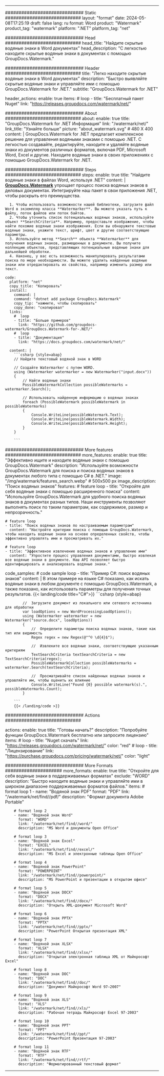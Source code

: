 
---
############################# Static ############################
layout: "format"
date:  2024-05-08T17:25:19
draft: false
lang: ru
format: Word
product: "Watermark"
product_tag: "watermark"
platform: ".NET"
platform_tag: "net"

############################# Head ############################
head_title: "Найдите скрытые водяные знаки в Word документах"
head_description: "С легкостью находите скрытые водяные знаки в документах с помощью GroupDocs.Watermark."

############################# Header ############################
title: "Легко находите скрытые водяные знаки в Word документах" 
description: "Быстро выявляйте скрытые водяные знаки и управляйте ими с помощью GroupDocs.Watermark for .NET."
subtitle: "GroupDocs.Watermark for .NET" 

header_actions:
  enable: true
  items:
    #  loop
    - title: "Бесплатный пакет Nuget"
      link: "https://releases.groupdocs.com/watermark/net/"
      
############################# About ############################
about:
    enable: true
    title: "GroupDocs.Watermark for .NET Информация"
    link: "/watermark/net/"
    link_title: "Узнайте больше"
    picture: "about_watermark.svg" # 480 X 400
    content: |
       GroupDocs.Watermark for .NET предлагает комплексное решение для управления водяными знаками с помощью .NET. С легкостью создавайте, редактируйте, находите и удаляйте водяные знаки из документов различных форматов, включая PDF, Microsoft Word, Excel и другие. Находите водяные знаки в своих приложениях с помощью GroupDocs.Watermark for .NET.

############################# Steps ############################
steps:
    enable: true
    title: "Найдите водяные знаки в файлах Word, используя .NET"
    content: |
      **[GroupDocs.Watermark](https://products.groupdocs.com/watermark/net/)** упрощает процесс поиска водяных знаков в деловых документах. Интегрируйте наш пакет в свои приложения .NET, чтобы раскрыть его преимущества.
      
      1. Чтобы использовать возможности нашей библиотеки, загрузите файл Word в экземпляр класса **Watermarker**. Вы можете указать путь к файлу, поток файлов или поток байтов.
      2. Чтобы уточнить список потенциальных водяных знаков, используйте объект **SearchCriteria**. Например, предоставьте изображение, чтобы найти похожие водяные знаки изображения. Если вы обнаружите текстовые водяные знаки, укажите текст, шрифт, цвет и другие соответствующие параметры.
      3. Используйте метод **Search** объекта **Watermarker** для получения водяных знаков, размещенных в документе. Вы получите коллекцию объектов, представляющих потенциальные водяные знаки для дальнейшей обработки.
      4. Наконец, у вас есть возможность манипулировать результатами поиска по мере необходимости. Вы можете удалить найденные водяные знаки или отредактировать их свойства, например изменить размер или текст.
   
    code:
      platform: "net"
      copy_title: "Копировать"
      install:
        command: |
        command: "dotnet add package GroupDocs.Watermark"
        copy_tip: "нажмите, чтобы скопировать"
        copy_done: "скопировал"
      links:
        #  loop
        - title: "Больше примеров"
          link: "https://github.com/groupdocs-watermark/GroupDocs.Watermark-for-.NET/"
        #  loop
        - title: "Документация"
          link: "https://docs.groupdocs.com/watermark/net/"
          
      content: |
        ```csharp {style=abap}
        // Найдите текстовый водяной знак в WORD

        // Создайте Watermarker с путем WORD.
        using (Watermarker watermarker = new Watermarker("input.docx"))
        {
            // Найти водяные знаки
            PossibleWatermarkCollection possibleWatermarks = watermarker.Search();

            // Использовать найденную информацию о водяных знаках
            foreach (PossibleWatermark possibleWatermark in possibleWatermarks)
            {
                Console.WriteLine(possibleWatermark.Text);
                Console.WriteLine(possibleWatermark.Width);
                Console.WriteLine(possibleWatermark.Height);
            }
        }
        
        ```            

############################# More features ############################
more_features:
  enable: true
  title: "Эффективно ищите и находите водяные знаки с помощью GroupDocs.Watermark"
  description: "Используйте возможности GroupDocs.Watermark для поиска и поиска водяных знаков в документах любого типа с помощью C# в .NET."
  image: "/img/watermark/features_search.webp" # 500x500 px
  image_description: "Поиск водяных знаков"
  features:
    # feature loop
    - title: "Откройте для себя водяные знаки с помощью расширенного поиска"
      content: "Используйте GroupDocs.Watermark для удобного поиска водяных знаков в документах разных типов. Наши инструменты позволяют выполнять поиск по таким параметрам, как содержимое, размер и непрозрачность."

    # feature loop
    - title: "Поиск водяных знаков по настраиваемым параметрам"
      content: "Настройте критерии поиска с помощью GroupDocs.Watermark, чтобы находить водяные знаки на основе определенных свойств, чтобы эффективно управлять ими и просматривать их."

    # feature loop
    - title: "Эффективное извлечение водяных знаков и управление ими"
      content: "Упростите процесс управления документами, быстро извлекая все водяные знаки в документе. Наш API позволяет быстро идентифицировать и анализировать водяные знаки."
      
  code_samples:
    # code sample loop
    - title: "Пример C#: поиск водяных знаков"
      content: |
        В этом примере на языке C# показано, как искать водяные знаки в любом документе с помощью GroupDocs.Watermark, а также показано, как использовать параметры для получения точных результатов.
        {{< landing/code title="C#">}}
        ```csharp {style=abap}
        
            //  Загрузите документ из локального или сетевого источника для обработки
            var loadOptions = new WordProcessingLoadOptions();
            using (Watermarker watermarker = new Watermarker("source.docx", loadOptions))
            {
                //  Определите параметры поиска водяных знаков, такие как тип или видимость
                Regex regex = new Regex(@"^© \d{4}$");

                //  Извлеките все водяные знаки, соответствующие указанным критериям
                TextSearchCriteria textSearchCriteria = new TextSearchCriteria(regex);
                PossibleWatermarkCollection possibleWatermarks = watermarker.Search(textSearchCriteria);

                //  Просматривайте список найденных водяных знаков и управляйте им, чтобы оценить их влияние
                Console.WriteLine("Found {0} possible watermark(s).", possibleWatermarks.Count);
            }

        ```
        {{< /landing/code >}}


############################# Actions ############################

actions:
  enable: true
  title: "Готовы начать?"
  description: "Попробуйте функции GroupDocs.Watermark бесплатно или запросите лицензию"
  items:
    #  loop
    - title: "Nuget скачать"
      link: "https://releases.groupdocs.com/watermark/net/"
      color: "red"
        #  loop
    - title: "Лицензирование"
      link: "https://purchase.groupdocs.com/pricing/watermark/net/"
      color: "light"


############################# More Formats #####################
more_formats:
    enable: true
    title: "Откройте для себя водяные знаки в поддерживаемых форматах"
    exclude: "WORD"
    description: "Быстро находите водяные знаки и управляйте ими в широком диапазоне поддерживаемых форматов файлов."
    items: 
        # format loop 1
        - name: "Водяной знак PDF"
          format: "PDF"
          link: "/watermark/net/find//pdf/"
          description: "Формат документа Adobe Portable"

        # format loop 2
        - name: "Водяной знак Word"
          format: "WORD"
          link: "/watermark/net/find//word/"
          description: "MS Word и документы Open Office"
          
        # format loop 3
        - name: "Водяной знак Excel"
          format: "EXCEL"
          link: "/watermark/net/find//excel/"
          description: "MS Excel и электронные таблицы Open Office"

        # format loop 4
        - name: "Водяной знак PowerPoint"
          format: "POWERPOINT"
          link: "/watermark/net/find//powerpoint/"
          description: "MS PowerPoint и презентации в открытом офисе"

        # format loop 5
        - name: "Водяной знак DOCX"
          format: "DOCX"
          link: "/watermark/net/find//docx/"
          description: "Открыть XML-документ Microsoft Word"
          
        # format loop 6
        - name: "Водяной знак PPTX"
          format: "PPTX"
          link: "/watermark/net/find//pptx/"
          description: "PowerPoint Открытая презентация XML"
          
        # format loop 7
        - name: "Водяной знак XLSX"
          format: "XLSX"
          link: "/watermark/net/find//xlsx/"
          description: "Открытая электронная таблица XML от Майкрософт Excel"

        # format loop 8
        - name: "Водяной знак DOC"
          format: "DOC"
          link: "/watermark/net/find//doc/"
          description: "Документ Майкрософт Word 97—2007"

        # format loop 9
        - name: "Водяной знак XLS"
          format: "XLS"
          link: "/watermark/net/find//xls/"
          description: "Рабочая тетрадь Майкрософт Excel 97-2003"

        # format loop 10
        - name: "Водяной знак PPT"
          format: "PPT"
          link: "/watermark/net/find//ppt/"
          description: "PowerPoint Презентация 97-2003"

        # format loop 11
        - name: "Водяной знак RTF"
          format: "RTF"
          link: "/watermark/net/find//rtf/"
          description: "Форматированный текстовый формат"

---